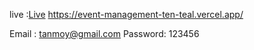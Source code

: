 live :[Live](https://event-management-ten-teal.vercel.app/) https://event-management-ten-teal.vercel.app/




Email : tanmoy@gmail.com
Password: 123456
